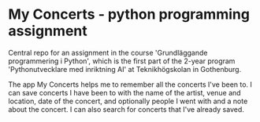 # My Concerts - python programming assignment 
Central repo for an assignment in the course 'Grundläggande programmering i Python', 
which is the first part of the 2-year program 'Pythonutvecklare med inriktning AI' at 
Teknikhögskolan in Gothenburg.

The app My Concerts helps me to remember all the concerts I've been to. I can save concerts I have 
been to with the name of the artist, venue and location, date of the concert, and optionally people 
I went with and a note about the concert. I can also search for concerts that I've already saved.